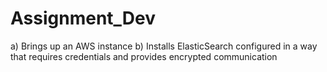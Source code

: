 # Assignment_Dev
a) Brings up an AWS instance
b) Installs ElasticSearch configured in a way that requires credentials and provides encrypted communication
